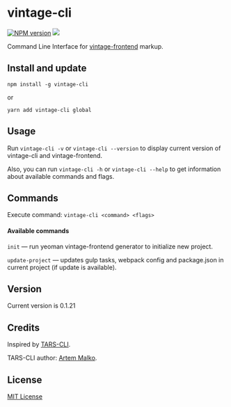 # vintage-cli

[![NPM version][npm-image]][npm-url]
![][license-url]

Command Line Interface for [vintage-frontend](https://github.com/Vintage-web-production/generator-vintage-frontend) markup.

## Install and update ##

`npm install -g vintage-cli`

or

`yarn add vintage-cli global`

## Usage ##

Run `vintage-cli -v` or `vintage-cli --version` to display current version of vintage-cli and vintage-frontend.

Also, you can run `vintage-cli -h` or `vintage-cli --help` to get information about available commands and flags.

## Commands ##

Execute command: `vintage-cli <command> <flags>`

#### Available commands ####

`init` — run yeoman vintage-frontend generator to initialize new project.

`update-project` — updates gulp tasks, webpack config and package.json in current project (if update is available).

## Version ##

Current version is 0.1.21

## Credits ##

Inspired by [TARS-CLI](https://github.com/tars/tars-cli).

TARS-CLI author: [Artem Malko](https://github.com/artem-malko).

## License ##

[MIT License](https://github.com/Vintage-web-production/vintage-cli/blob/master/LICENSE)

[npm-url]: https://www.npmjs.com/package/vintage-cli
[npm-image]: https://badge.fury.io/js/vintage-cli.svg
[license-url]: https://img.shields.io/npm/l/express.svg